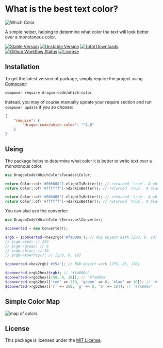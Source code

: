 # What is the best text color?

<img src="https://preview.dragon-code.pro/TheDragonCode/which-color.svg?brand=php" alt="Which Color"/>

A simple helper, helping to determine what color the text will look better over a monotonous color.

[![Stable Version][badge_stable]][link_packagist]
[![Unstable Version][badge_unstable]][link_packagist]
[![Total Downloads][badge_downloads]][link_packagist]
[![Github Workflow Status][badge_build]][link_build]
[![License][badge_license]][link_license]


## Installation


To get the latest version of package, simply require the project using [Composer](https://getcomposer.org):

```bash
composer require dragon-code/which-color
```

Instead, you may of course manually update your require section and run `composer update` if you so choose:

```json
{
    "require": {
        "dragon-code/which-color": "^4.0"
    }
}
```

## Using

The package helps to determine what color it is better to write text over a monotonous color.

```php
use DragonCode\WhichColor\Facades\Color;

return Color::of('#000000')->lightIsBetter(); // returned `true`. A white text color is better for black background.
return Color::of('#ffffff')->darkIsBetter(); // returned `true`. A black text color is better for white background.

return Color::of('#000000')->lightIsBetter(); // returned `true`. A white text color is better for black background.
return Color::of('#ffffff')->darkIsBetter(); // returned `true`. A black text color is better for white background.
```

You can also use the converter:

```php
use DragonCode\WhichColor\Services\Converter;

$converted = new Converter();

$rgb = $converted->hex2rgb('#fa000a'); // RGB object with [250, 0, 10]
// $rgb->red; // 250
// $rgb->green; // 0
// $rgb->blue; // 10
// $rgb->toArray(); // [250, 0, 10]

$converted->hex2rgb('#f5a'); // RGB object with [255, 85, 170]

$converted->rgb2hex($rgb); // '#fa000a'
$converted->rgb2hex([250, 0, 10]); // '#fa000a'
$converted->rgb2hex(['red' => 250, 'green' => 0, 'blue' => 10]); // '#fa000a'
$converted->rgb2hex(['r' => 250, 'g' => 0, 'b' => 10]); // '#fa000a'
```

## Simple Color Map

![map of colors](https://user-images.githubusercontent.com/10347617/43231090-85dfba92-9073-11e8-9dbc-d2968b5ef1a2.png)


## License

This package is licensed under the [MIT License](LICENSE).


[badge_build]:          https://img.shields.io/github/workflow/status/TheDragonCode/which-color/phpunit?style=flat-square

[badge_downloads]:      https://img.shields.io/packagist/dt/dragon-code/which-color.svg?style=flat-square

[badge_license]:        https://img.shields.io/packagist/l/dragon-code/which-color.svg?style=flat-square

[badge_stable]:         https://img.shields.io/github/v/release/TheDragonCode/which-color?label=stable&style=flat-square

[badge_unstable]:       https://img.shields.io/badge/unstable-dev--main-orange?style=flat-square

[link_build]:           https://github.com/TheDragonCode/which-color/actions

[link_license]:         LICENSE

[link_packagist]:       https://packagist.org/packages/dragon-code/which-color
